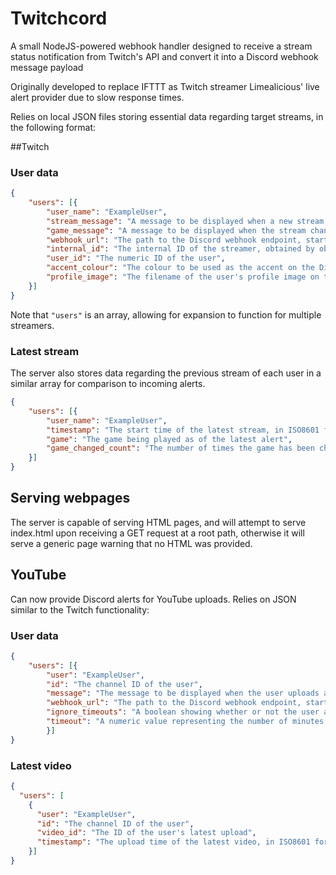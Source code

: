 # Twitchcord
A small NodeJS-powered webhook handler designed to receive a stream status notification from Twitch's API and convert it into a Discord webhook message payload

Originally developed to replace IFTTT as Twitch streamer Limealicious' live alert provider due to slow response times.

Relies on local JSON files storing essential data regarding target streams, in the following format:

##Twitch

### User data

```JSON
{
	"users": [{
		"user_name": "ExampleUser",
		"stream_message": "A message to be displayed when a new stream starts.",
		"game_message": "A message to be displayed when the stream changes game mid-stream.",
		"webhook_url": "The path to the Discord webhook endpoint, starting with /api/webhooks/...",
		"internal_id": "The internal ID of the streamer, obtained by observing the URL of their stream thumbnails. Often just their username in lowercase, but has sometimes been observed to be different.",
		"user_id": "The numeric ID of the user",
		"accent_colour": "The colour to be used as the accent on the Discord message embed",
		"profile_image": "The filename of the user's profile image on the Twitch CDN"
	}]
}
```
Note that `"users"` is an array, allowing for expansion to function for multiple streamers.

### Latest stream

The server also stores data regarding the previous stream of each user in a similar array for comparison to incoming alerts.
```JSON
{
	"users": [{
		"user_name": "ExampleUser",
		"timestamp": "The start time of the latest stream, in ISO8601 format: YYYY-MM-DDTHH:MM:SSZ",
		"game": "The game being played as of the latest alert",
		"game_changed_count": "The number of times the game has been changed in one stream"
	}]
}
```

## Serving webpages

The server is capable of serving HTML pages, and will attempt to serve index.html upon receiving a GET request at a root path, otherwise it will serve a generic page warning that no HTML was provided.

## YouTube
Can now provide Discord alerts for YouTube uploads. Relies on JSON similar to the Twitch functionality:

### User data

```JSON
{
	"users": [{
		"user": "ExampleUser",
		"id": "The channel ID of the user",
		"message": "The message to be displayed when the user uploads a video. Should always be followed by either a trailing space or a line break.",
		"webhook_url": "The path to the Discord webhook endpoint, starting with /api/webhooks/...",
		"ignore_timeouts": "A boolean showing whether or not the user allows bulk alerts for bulk uploads",
		"timeout": "A numeric value representing the number of minutes to wait between upload alerts if ignore_timeouts is set to false."
		}]
}
```
### Latest video

```JSON
{
  "users": [
    {
      "user": "ExampleUser",
      "id": "The channel ID of the user",
      "video_id": "The ID of the user's latest upload",
      "timestamp": "The upload time of the latest video, in ISO8601 format: YYYY-MM-DDTHH:MM:SSZ"
    }]
}
```
